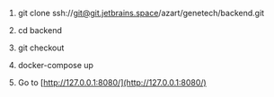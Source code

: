 
1) git clone ssh://git@git.jetbrains.space/azart/genetech/backend.git

2) cd backend

3) git checkout 

4) docker-compose up

5) Go to [http://127.0.0.1:8080/](http://127.0.0.1:8080/)